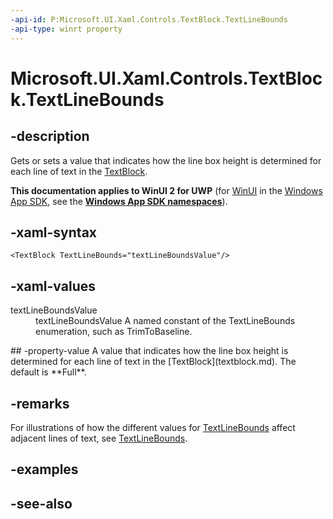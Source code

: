 ```yaml
---
-api-id: P:Microsoft.UI.Xaml.Controls.TextBlock.TextLineBounds
-api-type: winrt property
---
```


<!-- Property syntax
public Windows.UI.Xaml.TextLineBounds TextLineBounds { get;  set; }
-->

# Microsoft.UI.Xaml.Controls.TextBlock.TextLineBounds

## -description
Gets or sets a value that indicates how the line box height is determined for each line of text in the [TextBlock](textblock.md).

**This documentation applies to WinUI 2 for UWP** (for [WinUI](/windows/apps/winui/winui3/) in the [Windows App SDK](/windows/apps/windows-app-sdk/), see the **[Windows App SDK namespaces](/windows/windows-app-sdk/api/winrt/)**).

## -xaml-syntax
```xaml
<TextBlock TextLineBounds="textLineBoundsValue"/>
```


## -xaml-values
<dl><dt>textLineBoundsValue</dt><dd>textLineBoundsValue A named constant of the TextLineBounds enumeration, such as TrimToBaseline.</dd>
</dl>
## -property-value
A value that indicates how the line box height is determined for each line of text in the [TextBlock](textblock.md). The default is **Full**.

## -remarks
For illustrations of how the different values for [TextLineBounds](../microsoft.ui.xaml/textlinebounds.md) affect adjacent lines of text, see [TextLineBounds](../microsoft.ui.xaml/textlinebounds.md).

## -examples

## -see-also
